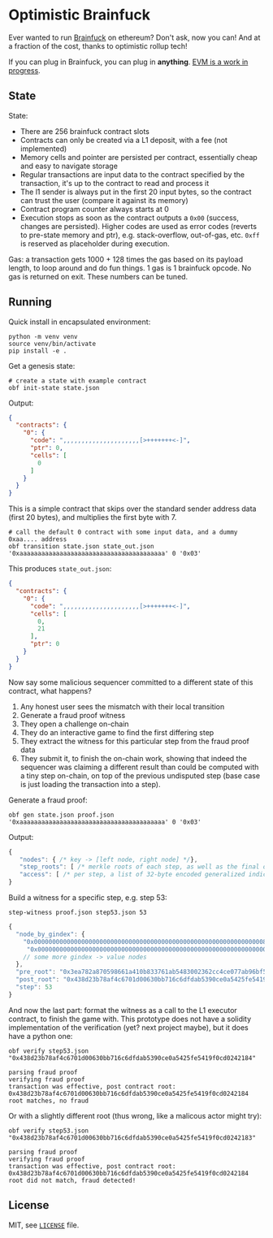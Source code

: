 # Optimistic Brainfuck

Ever wanted to run [Brainfuck](https://esolangs.org/wiki/Brainfuck) on ethereum? Don't ask, now you can! And at a fraction of the cost, thanks to optimistic rollup tech!

If you can plug in Brainfuck, you can plug in **anything**. [EVM is a work in progress](https://github.com/protolambda/macula).

## State

State:
- There are 256 brainfuck contract slots
- Contracts can only be created via a L1 deposit, with a fee (not implemented)
- Memory cells and pointer are persisted per contract, essentially cheap and easy to navigate storage
- Regular transactions are input data to the contract specified by the transaction, it's up to the contract to read and process it
- The l1 sender is always put in the first 20 input bytes, so the contract can trust the user (compare it against its memory)
- Contract program counter always starts at 0
- Execution stops as soon as the contract outputs a `0x00` (success, changes are persisted).
  Higher codes are used as error codes (reverts to pre-state memory and ptr), e.g. stack-overflow, out-of-gas, etc.
  `0xff` is reserved as placeholder during execution.

Gas: a transaction gets 1000 + 128 times the gas based on its payload length, to loop around and do fun things.
1 gas is 1 brainfuck opcode. No gas is returned on exit. These numbers can be tuned.


## Running

Quick install in encapsulated environment:
```shell
python -m venv venv
source venv/bin/activate
pip install -e .
```

Get a genesis state:
```shell
# create a state with example contract
obf init-state state.json
```
Output:
```json
{
  "contracts": {
    "0": {
      "code": ",,,,,,,,,,,,,,,,,,,,,[>+++++++<-]",
      "ptr": 0,
      "cells": [
        0
      ]
    }
  }
}
```
This is a simple contract that skips over the standard sender address data (first 20 bytes), and multiplies the first byte with 7.


```shell
# call the default 0 contract with some input data, and a dummy 0xaa.... address
obf transition state.json state_out.json '0xaaaaaaaaaaaaaaaaaaaaaaaaaaaaaaaaaaaaaaaa' 0 '0x03'
```

This produces `state_out.json`:
```json
{
  "contracts": {
    "0": {
      "code": ",,,,,,,,,,,,,,,,,,,,,[>+++++++<-]",
      "cells": [
        0,
        21
      ],
      "ptr": 0
    }
  }
}
```

Now say some malicious sequencer committed to a different state of this contract, what happens?
1. Any honest user sees the mismatch with their local transition
2. Generate a fraud proof witness
3. They open a challenge on-chain
4. They do an interactive game to find the first differing step
5. They extract the witness for this particular step from the fraud proof data
6. They submit it, to finish the on-chain work, showing that indeed the sequencer was claiming a different result 
   than could be computed with a tiny step on-chain, on top of the previous undisputed step (base case is just loading the transaction into a step).
 
Generate a fraud proof:
```shell
obf gen state.json proof.json '0xaaaaaaaaaaaaaaaaaaaaaaaaaaaaaaaaaaaaaaaa' 0 '0x03'
```

Output:
```js
{
   "nodes": { /* key -> [left node, right node] */},
   "step_roots": [ /* merkle roots of each step, as well as the final output, to play dispute game on */],
   "access": [ /* per step, a list of 32-byte encoded generalized indices, to point which nodes are relevant to the step */]
}
```

Build a witness for a specific step, e.g. step 53:
```shell
step-witness proof.json step53.json 53
```

```js
{
  "node_by_gindex": {
    "0x0000000000000000000000000000000000000000000000000000000000000008": "0x0000000000000433000000000000000000000000000000000000000000000000",
     "0x0000000000000000000000000000000000000000000000000000000000000009": "0x0000001d00000000000000000000000000000000000000000000000000000000",
    // some more gindex -> value nodes
  },
  "pre_root": "0x3ea782a870598661a410b833761ab5483002362cc4ce077ab96bf5e038be394a",
  "post_root": "0x438d23b78af4c6701d00630bb716c6dfdab5390ce0a5425fe5419f0cd0242184",
  "step": 53
}
```

And now the last part: format the witness as a call to the L1 executor contract, to finish the game with.
This prototype does not have a solidity implementation of the verification (yet? next project maybe), but it does have a python one:
```shell
obf verify step53.json "0x438d23b78af4c6701d00630bb716c6dfdab5390ce0a5425fe5419f0cd0242184"
```
```
parsing fraud proof
verifying fraud proof
transaction was effective, post contract root: 0x438d23b78af4c6701d00630bb716c6dfdab5390ce0a5425fe5419f0cd0242184
root matches, no fraud
```

Or with a slightly different root (thus wrong, like a malicous actor might try):
```shell
obf verify step53.json "0x438d23b78af4c6701d00630bb716c6dfdab5390ce0a5425fe5419f0cd0242183"
```
```
parsing fraud proof
verifying fraud proof
transaction was effective, post contract root: 0x438d23b78af4c6701d00630bb716c6dfdab5390ce0a5425fe5419f0cd0242184
root did not match, fraud detected!
```

## License

MIT, see [`LICENSE`](./LICENSE) file.
